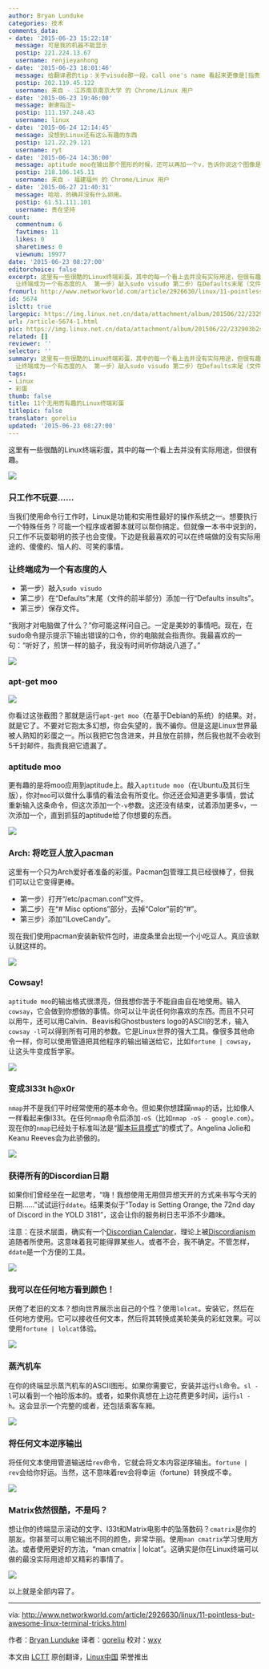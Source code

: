 ```yaml
---
author: Bryan Lunduke
categories: 技术
comments_data:
- date: '2015-06-23 15:22:18'
  message: 可是我的机器不能显示
  postip: 221.224.13.67
  username: renjieyanhong
- date: '2015-06-23 18:01:46'
  message: 给翻译君的tip：关于visudo那一段，call one's name 看起来更像是[指责某人]的意思
  postip: 202.119.45.122
  username: 来自 - 江苏南京南京大学 的 Chrome/Linux 用户
- date: '2015-06-23 19:46:00'
  message: 谢谢指正~
  postip: 111.197.248.43
  username: linux
- date: '2015-06-24 12:14:45'
  message: 没想到Linux还有这么有趣的东西
  postip: 121.22.29.121
  username: ryt
- date: '2015-06-24 14:36:00'
  message: aptitude moo在输出那个图形的时候，还可以再加一个v，告诉你说这个图像是蛇吞象。。。
  postip: 218.106.145.11
  username: 来自 - 福建福州 的 Chrome/Linux 用户
- date: '2015-06-27 21:40:31'
  message: 哈哈，的确并没有什么卵用。
  postip: 61.51.111.101
  username: 贵在坚持
count:
  commentnum: 6
  favtimes: 11
  likes: 0
  sharetimes: 0
  viewnum: 19977
date: '2015-06-23 08:27:00'
editorchoice: false
excerpt: 这里有一些很酷的Linux终端彩蛋，其中的每一个看上去并没有实际用途，但很有趣。  只工作不玩耍 当我们使用命令行工作时，Linux是功能和实用性最好的操作系统之一。想要执行一个特殊任务？可能一个程序或者脚本就可以帮你搞定。但就像一本书中说到的，只工作不玩耍聪明的孩子也会变傻。下边是我最喜欢的可以在终端做的没有实际用途的、傻傻的、恼人的、可笑的事情。
  让终端成为一个有态度的人  第一步）敲入sudo visudo 第二步）在Defaults末尾（文件的前半部分）添加一行Defaults insults。 第三步）保存文件。  我刚才对电脑做了什么？
fromurl: http://www.networkworld.com/article/2926630/linux/11-pointless-but-awesome-linux-terminal-tricks.html
id: 5674
islctt: true
largepic: https://img.linux.net.cn/data/attachment/album/201506/22/232903b2skzt5s5uziu38i.png
url: /article-5674-1.html
pic: https://img.linux.net.cn/data/attachment/album/201506/22/232903b2skzt5s5uziu38i.png.thumb.jpg
related: []
reviewer: ''
selector: ''
summary: 这里有一些很酷的Linux终端彩蛋，其中的每一个看上去并没有实际用途，但很有趣。  只工作不玩耍 当我们使用命令行工作时，Linux是功能和实用性最好的操作系统之一。想要执行一个特殊任务？可能一个程序或者脚本就可以帮你搞定。但就像一本书中说到的，只工作不玩耍聪明的孩子也会变傻。下边是我最喜欢的可以在终端做的没有实际用途的、傻傻的、恼人的、可笑的事情。
  让终端成为一个有态度的人  第一步）敲入sudo visudo 第二步）在Defaults末尾（文件的前半部分）添加一行Defaults insults。 第三步）保存文件。  我刚才对电脑做了什么？
tags:
- Linux
- 彩蛋
thumb: false
title: 11个无用而有趣的Linux终端彩蛋
titlepic: false
translator: goreliu
updated: '2015-06-23 08:27:00'
---
```


这里有一些很酷的Linux终端彩蛋，其中的每一个看上去并没有实际用途，但很有趣。


![](/data/attachment/album/201506/22/232903b2skzt5s5uziu38i.png)


### 只工作不玩耍……


当我们使用命令行工作时，Linux是功能和实用性最好的操作系统之一。想要执行一个特殊任务？可能一个程序或者脚本就可以帮你搞定。但就像一本书中说到的，只工作不玩耍聪明的孩子也会变傻。下边是我最喜欢的可以在终端做的没有实际用途的、傻傻的、恼人的、可笑的事情。


### 让终端成为一个有态度的人


* 第一步）敲入`sudo visudo`
* 第二步）在“Defaults”末尾（文件的前半部分）添加一行“Defaults insults”。
* 第三步）保存文件。


“我刚才对电脑做了什么？”你可能这样问自己。一定是美妙的事情吧。现在，在sudo命令提示提示下输出错误的口令，你的电脑就会指责你。我最喜欢的一句：“听好了，煎饼一样的脑子，我没有时间听你胡说八道了。”


![](/data/attachment/album/201506/22/232903dzaz2mev0eev20ms.png)


### apt-get moo


![](/data/attachment/album/201506/22/232904ht4tthplanydtopt.png)


你看过这张截图？那就是运行`apt-get moo`（在基于Debian的系统）的结果。对，就是它了。不要对它抱太多幻想，你会失望的，我不骗你。但是这是Linux世界最被人熟知的彩蛋之一。所以我把它包含进来，并且放在前排，然后我也就不会收到5千封邮件，指责我把它遗漏了。


### aptitude moo


更有趣的是将moo应用到aptitude上。敲入`aptitude moo`（在Ubuntu及其衍生版），你对`moo`可以做什么事情的看法会有所变化。你还还会知道更多事情，尝试重新输入这条命令，但这次添加一个`-v`参数。这还没有结束，试着添加更多`v`，一次添加一个，直到抓狂的aptitude给了你想要的东西。


![](/data/attachment/album/201506/22/232904cnatdnodjqtnjg9t.png)


### Arch: 将吃豆人放入pacman


这里有一个只为Arch爱好者准备的彩蛋。Pacman包管理工具已经很棒了，但我们可以让它变得更棒。


* 第一步）打开“/etc/pacman.conf”文件。
* 第二步）在“# Misc options”部分，去掉“Color”前的“#”。
* 第三步）添加“ILoveCandy”。


现在我们使用pacman安装新软件包时，进度条里会出现一个小吃豆人。真应该默认就这样的。


![](/data/attachment/album/201506/22/232904p9rvrxck9xmjvkfv.png)


### Cowsay!


`aptitude moo`的输出格式很漂亮，但我想你苦于不能自由自在地使用。输入`cowsay`，它会做到你想做的事情。你可以让牛说任何你喜欢的东西。而且不只可以用牛，还可以用Calvin、Beavis和Ghostbusters logo的ASCII的艺术，输入`cowsay -l`可以得到所有可用的参数。它是Linux世界的强大工具。像很多其他命令一样，你可以使用管道把其他程序的输出输送给它，比如`fortune | cowsay`，让这头牛变成哲学家。


![](/data/attachment/album/201506/22/232905dkdrod2ro4vg5mrv.png)


### 变成3l33t h@x0r


`nmap`并不是我们平时经常使用的基本命令。但如果你想蹂躏`nmap`的话，比如像人一样看起来像l33t。在任何`nmap`命令后添加`-oS`（比如`nmap -oS - google.com`）。现在你的`nmap`已经处于标准叫法是“[脚本玩具模式](http://nmap.org/book/output-formats-script-kiddie.html)”的模式了。Angelina Jolie和Keanu Reeves会为此骄傲的。


![](/data/attachment/album/201506/22/232905gxa99z359kqxqc9u.png)


### 获得所有的Discordian日期


如果你们曾经坐在一起思考，“嗨！我想使用无用但异想天开的方式来书写今天的日期……”试试运行`ddate`。结果类似于“Today is Setting Orange, the 72nd day of Discord in the YOLD 3181”，这会让你的服务树日志平添不少趣味。


注意：在技术层面，确实有一个[Discordian Calendar](http://en.wikipedia.org/wiki/Discordian_calendar)，理论上被[Discordianism](http://en.wikipedia.org/wiki/Discordianism)追随者所使用。这意味着我可能得罪某些人。或者不会，我不确定。不管怎样，`ddate`是一个方便的工具。


![](/data/attachment/album/201506/22/232905tsjzeedjunkdh1h6.png)


### 我可以在任何地方看到颜色！


厌倦了老旧的文本？想向世界展示出自己的个性？使用`lolcat`。安装它，然后在任何地方使用。它可以接收任何文本，然后将其转换成美轮美奂的彩虹效果。可以使用`fortune | lolcat`体验。


![](/data/attachment/album/201506/22/232905rds5oohpmtoquuol.png)


### 蒸汽机车


在你的终端显示蒸汽机车的ASCII图形。如果你需要它，安装并运行`sl`命令。`sl -l`可以看到一个袖珍版本的。或者，如果你真想在上边花费更多时间，运行`sl -h`。这会显示一个完整的或者，还包括乘客车厢。


![](/data/attachment/album/201506/22/232906fo067kcfmhgp09c8.png)


### 将任何文本逆序输出


将任何文本使用管道输送给`rev`命令，它就会将文本内容逆序输出。`fortune | rev`会给你好运。当然，这不意味着rev会将幸运（fortune）转换成不幸。


![](/data/attachment/album/201506/22/232906cbssbdtpsa2jpkuu.png)


### Matrix依然很酷，不是吗？


想让你的终端显示滚动的文字、l33t和Matrix电影中的坠落数码？`cmatrix`是你的朋友。你甚至可以用它输出不同的颜色，非常华丽。使用`man cmatrix`学习使用方法。或者使用更好的方法，“man cmatrix | lolcat”。这确实是你在Linux终端可以做的最没实际用途却又精彩的事情了。


![](/data/attachment/album/201506/22/232906gzxd69gguuefzuzj.png)


以上就是全部内容了。




---


via: <http://www.networkworld.com/article/2926630/linux/11-pointless-but-awesome-linux-terminal-tricks.html>


作者：[Bryan Lunduke](http://www.networkworld.com/author/Bryan-Lunduke/) 译者：[goreliu](https://github.com/goreliu) 校对：[wxy](https://github.com/wxy)


本文由 [LCTT](https://github.com/LCTT/TranslateProject) 原创翻译，[Linux中国](https://linux.cn/) 荣誉推出